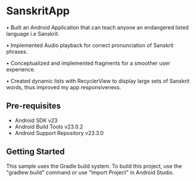 SanskritApp
===================================
• Built an Android Application that can teach anyone an endangered listed
  language i.e Sanskrit.
  
• Implemented Audio playback for correct pronunciation of Sanskrit phrases.

• Conceptualized and implemented fragments for a smoother user experience.

• Created dynamic lists with RecyclerView to display large sets of Sanskrit words, thus improved my app responsiveness.

Pre-requisites
--------------

- Android SDK v23
- Android Build Tools v23.0.2
- Android Support Repository v23.3.0

Getting Started
---------------

This sample uses the Gradle build system. To build this project, use the
"gradlew build" command or use "Import Project" in Android Studio.

